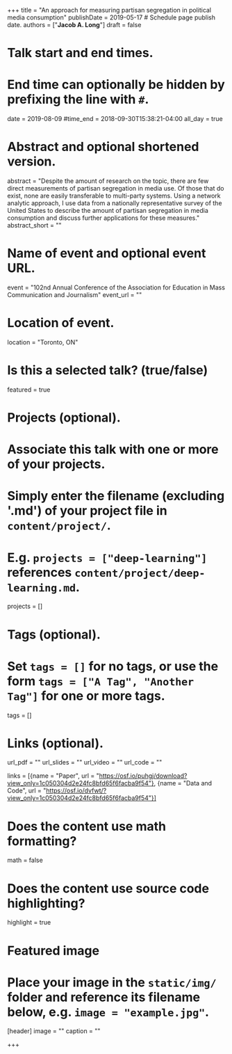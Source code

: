 +++
title = "An approach for measuring partisan segregation in political media consumption"
publishDate = 2019-05-17 # Schedule page publish date.
authors = ["**Jacob A. Long**"]
draft = false

# Talk start and end times.
#   End time can optionally be hidden by prefixing the line with `#`.
date = 2019-08-09
#time_end = 2018-09-30T15:38:21-04:00
all_day = true

# Abstract and optional shortened version.
abstract = "Despite the amount of research on the topic, there are few direct measurements of partisan segregation in media use. Of those that do exist, none are easily transferable to multi-party systems. Using a network analytic approach, I use data from a nationally representative survey of the United States to describe the amount of partisan segregation in media consumption and discuss further applications for these measures."
abstract_short = ""

# Name of event and optional event URL.
event = "102nd Annual Conference of the Association for Education in Mass Communication and Journalism"
event_url = ""

# Location of event.
location = "Toronto, ON"

# Is this a selected talk? (true/false)
featured = true

# Projects (optional).
#   Associate this talk with one or more of your projects.
#   Simply enter the filename (excluding '.md') of your project file in `content/project/`.
#   E.g. `projects = ["deep-learning"]` references `content/project/deep-learning.md`.
projects = []

# Tags (optional).
#   Set `tags = []` for no tags, or use the form `tags = ["A Tag", "Another Tag"]` for one or more tags.
tags = []

# Links (optional).
url_pdf = ""
url_slides = ""
url_video = ""
url_code = ""

links = [{name = "Paper", url = "https://osf.io/puhgj/download?view_only=1c050304d2e24fc8bfd65f6facba9f54"},
{name = "Data and Code", url = "https://osf.io/dvfwt/?view_only=1c050304d2e24fc8bfd65f6facba9f54"}]

# Does the content use math formatting?
math = false

# Does the content use source code highlighting?
highlight = true

# Featured image
# Place your image in the `static/img/` folder and reference its filename below, e.g. `image = "example.jpg"`.
[header]
image = ""
caption = ""

+++
